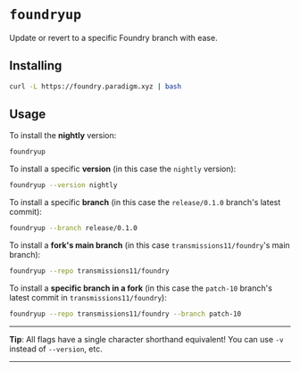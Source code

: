 # `foundryup`

Update or revert to a specific Foundry branch with ease.

## Installing

```sh
curl -L https://foundry.paradigm.xyz | bash
```

## Usage

To install the **nightly** version:

```sh
foundryup
```

To install a specific **version** (in this case the `nightly` version):

```sh
foundryup --version nightly
```

To install a specific **branch** (in this case the `release/0.1.0` branch's latest commit):

```sh
foundryup --branch release/0.1.0
```

To install a **fork's main branch** (in this case `transmissions11/foundry`'s main branch):

```sh
foundryup --repo transmissions11/foundry
```

To install a **specific branch in a fork** (in this case the `patch-10` branch's latest commit in `transmissions11/foundry`):

```sh
foundryup --repo transmissions11/foundry --branch patch-10
```

---

**Tip**: All flags have a single character shorthand equivalent! You can use `-v` instead of `--version`, etc.

---
